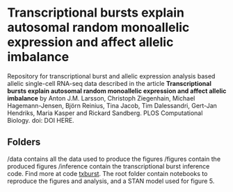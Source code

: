 # Transcriptional bursts explain autosomal random monoallelic expression and affect allelic imbalance

Repository for transcriptional burst and allelic expression analysis based allelic single-cell RNA-seq data described in the article **Transcriptional bursts explain autosomal random monoallelic expression and affect allelic imbalance** by Anton J.M. Larsson, Christoph Ziegenhain, Michael Hagemann-Jensen, Björn Reinius, Tina Jacob, Tim Dalessandri, Gert-Jan Hendriks, Maria Kasper and Rickard Sandberg. PLOS Computational Biology. doi: DOI HERE.

## Folders
/data contains all the data used to produce the figures
/figures contain the produced figures
/inference contain the transcriptional burst inference code. Find more at code [txburst](https://github.com/sandberg-lab/txburst).
The root folder contain notebooks to reproduce the figures and analysis, and a STAN model used for figure 5.
